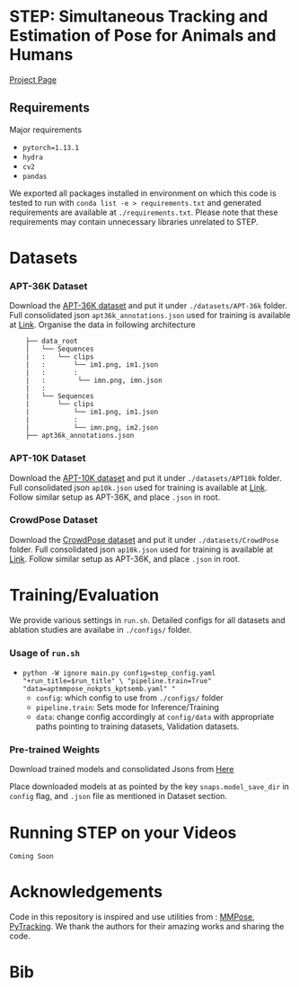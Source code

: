 # STEP: Simultaneous Tracking and Estimation of Pose for Animals and Humans

[Project Page](https://shash29-dev.github.io/STEP/)    

## Requirements
Major requirements
- `pytorch=1.13.1`
- `hydra`
- `cv2`
- `pandas`

We exported all packages installed in environment on which this code is tested to run with `conda list -e > requirements.txt` and generated requirements are available at `./requirements.txt`. Please note that these requirements may contain unnecessary libraries unrelated to STEP.


# Datasets

### APT-36K Dataset
 Download the [APT-36K dataset](https://github.com/pandorgan/APT-36K) and put it under ```./datasets/APT-36k``` folder. Full consolidated json ```apt36k_annotations.json``` used for training is available at [Link](https://iitgnacin-my.sharepoint.com/:f:/g/personal/17210095_iitgn_ac_in/EtY-IJh0jtFBmRwn8UCDL-0BcnZrBZXa3_U1PH0kV3g0WQ?e=X49z10). Organise the data in following architecture

        ├── data_root
        │   └── Sequences
        |   :   └── clips
        |   :       └── im1.png, im1.json
        |   :       :
        |   :        └── imn.png, imn.json
        |   :
        |   └── Sequences
        |       └── clips
        |           └── im1.png, im1.json
        |           :
        |           └── imn.png, im2.json
        ├── apt36k_annotations.json


### APT-10K Dataset
 Download the [APT-10K dataset](https://github.com/AlexTheBad/AP-10K) and put it under ```./datasets/APT10k``` folder. Full consolidated json ```ap10k.json``` used for training is available at [Link](https://iitgnacin-my.sharepoint.com/:f:/g/personal/17210095_iitgn_ac_in/EtY-IJh0jtFBmRwn8UCDL-0BcnZrBZXa3_U1PH0kV3g0WQ?e=X49z10). Follow similar setup as APT-36K, and place `.json` in root.

 ### CrowdPose Dataset
 Download the [CrowdPose dataset](https://github.com/jeffffffli/CrowdPose) and put it under ```./datasets/CrowdPose``` folder. Full consolidated json ```ap10k.json``` used for training is available at [Link](https://iitgnacin-my.sharepoint.com/:f:/g/personal/17210095_iitgn_ac_in/EtY-IJh0jtFBmRwn8UCDL-0BcnZrBZXa3_U1PH0kV3g0WQ?e=X49z10). Follow similar setup as APT-36K, and place `.json` in root.


# Training/Evaluation
We provide various settings in `run.sh`. Detailed configs for all datasets and ablation studies are availabe in ```./configs/``` folder.

### Usage of ```run.sh```
- `python -W ignore main.py config=step_config.yaml "+run_title=$run_title" \
        "pipeline.train=True" "data=aptmmpose_nokpts_kptsemb.yaml" "
` 
    - `config`: which config to use from `./configs/` folder
    - `pipeline.train`: Sets mode for Inference/Training
    - `data`: change config accordingly at `config/data` with appropriate paths pointing to training datasets, Validation datasets. 


### Pre-trained Weights
Download trained models and consolidated Jsons from [Here](https://iitgnacin-my.sharepoint.com/:f:/g/personal/17210095_iitgn_ac_in/EtY-IJh0jtFBmRwn8UCDL-0BcnZrBZXa3_U1PH0kV3g0WQ?e=X49z10) 

Place downloaded models at as pointed by the key `snaps.model_save_dir` in `config` flag, and `.json` file as mentioned in Dataset section. 

# Running STEP on your Videos
`Coming Soon`


# Acknowledgements
Code in this repository is inspired and use utilities from : [MMPose](https://github.com/open-mmlab/mmpose), [PyTracking](https://github.com/visionml/pytracking). We thank the authors for their amazing works and sharing the code.

# Bib
```

```